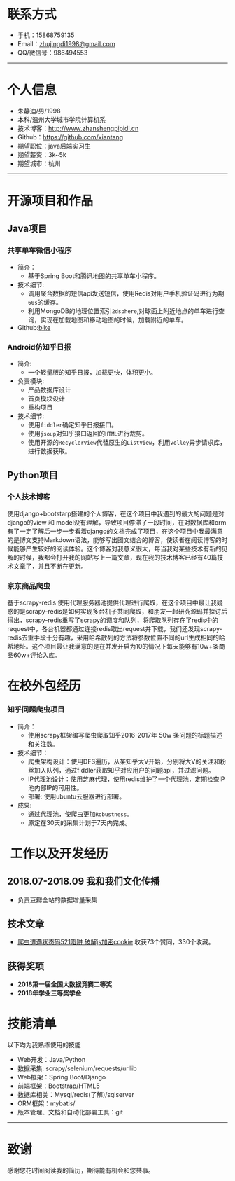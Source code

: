 

# 联系方式

- 手机：15868759135 
- Email：zhujingdi1998@gmail.com
- QQ/微信号：986494553

---

# 个人信息

 - 朱静迪/男/1998
 - 本科/温州大学城市学院计算机系 
 - 技术博客：http://www.zhanshengpipidi.cn
 - Github：https://github.com/xiantang
 - 期望职位：java后端实习生
 - 期望薪资：3k~5k
 - 期望城市：杭州

---


# 开源项目和作品
## Java项目

### 共享单车微信小程序
* 简介：
    * 基于Spring Boot和腾讯地图的共享单车小程序。
* 技术细节:
    * 调用聚合数据的短信api发送短信，使用Redis对用户手机验证码进行为期`60s`的缓存。
    * 利用MongoDB的地理位置索引`2dsphere`,对球面上附近地点的单车进行查询，实现在加载地图和移动地图的时候，加载附近的单车。
* Github:[bike](https://github.com/xiantang/bike)

### Android仿知乎日报
* 简介:
    * 一个轻量版的知乎日报，加载更快，体积更小。
* 负责模块:
    * 产品数据库设计
    * 首页模块设计
    * 重构项目
* 技术细节:
    * 使用`fiddler`确定知乎日报接口。
    * 使用`jsoup`对知乎接口返回的`HTML`进行裁剪。
    * 使用开源的`RecyclerView`代替原生的`ListView`，利用`volley`异步请求库，进行数据获取。

## Python项目
### 个人技术博客
使用django+bootstarp搭建的个人博客，在这个项目中我遇到的最大的问题是对django的view 和 model没有理解，导致项目停滞了一段时间，在对数据库和orm有了一定了解后一步一步看着django的文档完成了项目，在这个项目中我最满意的是博文支持Markdown语法，能够写出图文结合的博客，使读者在阅读博客的时候能够产生较好的阅读体验。这个博客对我意义很大，每当我对某些技术有新的见解的时候，我都会打开我的网站写上一篇文章，现在我的技术博客已经有40篇技术文章了，并且不断在更新。



### 京东商品爬虫
基于scrapy-redis 使用代理服务器池提供代理进行爬取，在这个项目中最让我疑惑的是scrapy-redis是如何实现多台机子共同爬取，和朋友一起研究源码并探讨后得出，scrapy-redis重写了scrapy的调度和队列，将爬取队列存在了redis中的request中，各台机器都通过连接redis取出request并下载，我们还发现scrapy-redis去重手段十分有趣，采用哈希散列的方法将参数位置不同的url生成相同的哈希地址。这个项目最让我满意的是在并发开启为10的情况下每天能够有10w+条商品60w+评论入库。 

# 在校外包经历

### 知乎问题爬虫项目
* 简介：
    * 使用scrapy框架编写爬虫爬取知乎2016-2017年 50w 条问题的标题描述和关注数。
* 技术细节：
    * 爬虫架构设计：使用DFS遍历，从某知乎大V开始，分别将大V的关注和粉丝加入队列，通过fiddler获取知乎对应用户的问题api，并过滤问题。
    * IP代理池设计：使用芝麻代理，使用redis维护了一个代理池，定期检查IP池内部IP的可用性。
    * 部署: 使用ubuntu云服器进行部署。
* 成果:
    * 通过代理池，使爬虫更加`Robustness`。
    * 原定在30天的采集计划于7天内完成。

#  工作以及开发经历
## 2018.07-2018.09 我和我们文化传播
* 负责豆瓣全站的数据增量采集





## 技术文章

- [爬虫遭遇状态码521陷阱 破解js加密cookie](https://zhuanlan.zhihu.com/p/40321850)  收获73个赞同，330个收藏。

## 获得奖项
* **2018第一届全国大数据竞赛二等奖**
* **2018年学业三等奖学金**

# 技能清单

以下均为我熟练使用的技能

- Web开发：Java/Python
- 数据采集: scrapy/selenium/requests/urllib
- Web框架：Spring Boot/Django
- 前端框架：Bootstrap/HTML5
- 数据库相关：Mysql/redis(了解)/sqlserver
- ORM框架：mybatis/
- 版本管理、文档和自动化部署工具：git


---

# 致谢
感谢您花时间阅读我的简历，期待能有机会和您共事。
